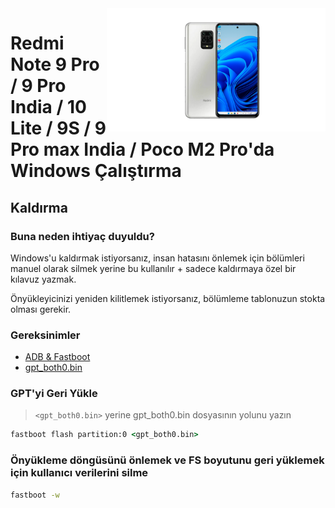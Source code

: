 <img align="right" src="https://github.com/Rubanoxd/Port-Windows-11-redmi-note-9_pro/blob/main/Miatoll.png" width="350" alt="Redmi Note 9 Pro / 9 Pro India / 10 Lite / 9S / 9 Pro max India / Poco M2 Pro Üzerinde Windows 11 Çalıştırma">


# Redmi Note 9 Pro / 9 Pro India / 10 Lite / 9S / 9 Pro max India / Poco M2 Pro'da Windows Çalıştırma

## Kaldırma

### Buna neden ihtiyaç duyuldu?

Windows'u kaldırmak istiyorsanız, insan hatasını önlemek için bölümleri manuel olarak silmek yerine bu kullanılır + sadece kaldırmaya özel bir kılavuz yazmak.

Önyükleyicinizi yeniden kilitlemek istiyorsanız, bölümleme tablonuzun stokta olması gerekir.

### Gereksinimler

- [ADB & Fastboot](https://developer.android.com/studio/releases/platform-tools)
- [gpt_both0.bin](https://github.com/Rubanoxd/Port-Windows-11-redmi-note-9_pro/releases/tag/Binaries)

### GPT'yi Geri Yükle
> ``<gpt_both0.bin>`` yerine gpt_both0.bin dosyasının yolunu yazın

```cmd
fastboot flash partition:0 <gpt_both0.bin>
```

### Önyükleme döngüsünü önlemek ve FS boyutunu geri yüklemek için kullanıcı verilerini silme
```cmd
fastboot -w
```
